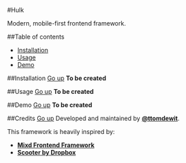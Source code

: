 #Hulk

Modern, mobile-first frontend framework.

##Table of contents
- [Installation](#installation)
- [Usage](#usage)
- [Demo](#demo)

##Installation
[Go up](#hulk)
**To be created**

##Usage
[Go up](#hulk)
**To be created**

##Demo
[Go up](#hulk)
**To be created**

##Credits
[Go up](#hulk)
Developed and maintained by [**@ttomdewit**](https://twitter.com/ttomdewit).

This framework is heavily inspired by:
- [**Mixd Frontend Framework**](https://github.com/Mixd/frontend-framework)
- [**Scooter by Dropbox**](http://dropbox.github.io/scooter/)
